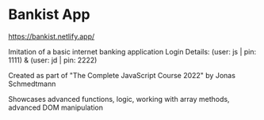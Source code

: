 # Bankist App

https://bankist.netlify.app/

Imitation of a basic internet banking application
Login Details: (user: js | pin: 1111) & (user: jd | pin: 2222)

Created as part of "The Complete JavaScript Course 2022" by Jonas Schmedtmann

Showcases advanced functions, logic, working with array methods, advanced DOM manipulation
